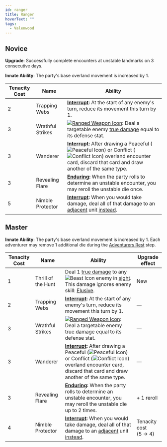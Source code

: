 ```yaml
---
id: ranger
title: Ranger
hoverText: ""
tags:
  - Valenwood
---
```


## Novice

**Upgrade**: Successfully complete encounters at unstable landmarks on 3 consecutive days.

**Innate Ability**: The party's base overland movement is increased by 1.

| Tenacity Cost | Name             | Ability                                                                                                                                                                                                                                                                                                                 |
| ------------- | ---------------- | ----------------------------------------------------------------------------------------------------------------------------------------------------------------------------------------------------------------------------------------------------------------------------------------------------------------------- |
| 2             | Trapping Webs    | **[Interrupt](/docs/glossary/interrupt):** At the start of any enemy's turn, reduce its movement this turn by 1.                                                                                                                                                                                                        |
| 3             | Wrathful Strikes | [<img src="/icons/ranged-weapon.svg" alt="Ranged Weapon Icon" className="icon-svg" />](/docs/battles/battle-forms/ranged-weapon): Deal a targetable enemy [true damage](/docs/glossary/true-damage) equal to its defense stat.                                                                                          |
| 3             | Wanderer         | **[Interrupt](/docs/glossary/interrupt):** After drawing a Peaceful (<img src="/icons/peaceful.svg" alt="Peaceful Icon" className="icon-svg" />) or Conflict (<img src="/icons/conflict.svg" alt="Conflict Icon" className="icon-svg" />) overland encounter card, discard that card and draw another of the same type. |
| 3             | Revealing Flare  | **[Enduring](/docs/glossary/enduring):** When the party rolls to determine an unstable encounter, you may reroll the unstable die once.                                                                                                                                                                                 |
| 5             | Nimble Protector | **[Interrupt](/docs/glossary/interrupt):** When you would take damage, deal all of that damage to an [adjacent](/docs/glossary/adjacent) unit [instead](/docs/glossary/instead).                                                                                                                                        |

## Master

**Innate Ability**: The party's base overland movement is increased by 1. Each adventurer may remove 1 additional die during the [Adventurers Rest](/docs/campaign/day/end-of-day-phase/#2-adventurers-rest) step.

| Tenacity Cost | Name               | Ability                                                                                                                                                                                                                                                                                                                 | Upgrade effect            |
| ------------- | ------------------ | ----------------------------------------------------------------------------------------------------------------------------------------------------------------------------------------------------------------------------------------------------------------------------------------------------------------------- | ------------------------- |
| 1             | Thrill of the Hunt | Deal 1 [true damage](/docs/glossary/true-damage) to any <img src="/icons/beast.svg" alt="Beast Icon" className="icon-svg" /> enemy in [sight](/docs/glossary/sight). This damage ignores enemy skill: [Elusive](/docs/battles/enemy-skills/elusive).                                                                    | New                       |
| 2             | Trapping Webs      | **[Interrupt](/docs/glossary/interrupt):** At the start of any enemy's turn, reduce its movement this turn by 1.                                                                                                                                                                                                        | —                         |
| 3             | Wrathful Strikes   | [<img src="/icons/ranged-weapon.svg" alt="Ranged Weapon Icon" className="icon-svg" />](/docs/battles/battle-forms/ranged-weapon): Deal a targetable enemy [true damage](/docs/glossary/true-damage) equal to its defense stat.                                                                                          | —                         |
| 3             | Wanderer           | **[Interrupt](/docs/glossary/interrupt):** After drawing a Peaceful (<img src="/icons/peaceful.svg" alt="Peaceful Icon" className="icon-svg" />) or Conflict (<img src="/icons/conflict.svg" alt="Conflict Icon" className="icon-svg" />) overland encounter card, discard that card and draw another of the same type. | —                         |
| 3             | Revealing Flare    | **[Enduring](/docs/glossary/enduring):** When the party rolls to determine an unstable encounter, you may reroll the unstable die up to 2 times.                                                                                                                                                                        | + 1 reroll                |
| 4             | Nimble Protector   | **[Interrupt](/docs/glossary/interrupt):** When you would take damage, deal all of that damage to an [adjacent](/docs/glossary/adjacent) unit [instead](/docs/glossary/instead).                                                                                                                                        | Tenacity cost<br/>(5 → 4) |
